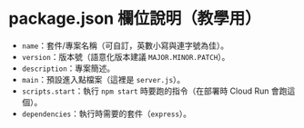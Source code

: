 # package.json 欄位說明（教學用）

- `name`：套件/專案名稱（可自訂，英數小寫與連字號為佳）。
- `version`：版本號（語意化版本建議 `MAJOR.MINOR.PATCH`）。
- `description`：專案簡述。
- `main`：預設進入點檔案（這裡是 `server.js`）。
- `scripts.start`：執行 `npm start` 時要跑的指令（在部署時 Cloud Run 會跑這個）。
- `dependencies`：執行時需要的套件（`express`）。

